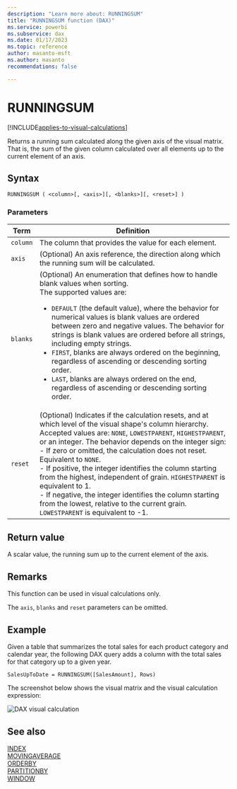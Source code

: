 ```yaml
---
description: "Learn more about: RUNNINGSUM"
title: "RUNNINGSUM function (DAX)"
ms.service: powerbi
ms.subservice: dax
ms.date: 01/17/2023
ms.topic: reference
author: masanto-msft
ms.author: masanto
recommendations: false

---
```


# RUNNINGSUM

[!INCLUDE[applies-to-visual-calculations](includes/applies-to-visual-calculations.md)]

Returns a running sum calculated along the given axis of the visual matrix. That is, the sum of the given column calculated over all elements up to the current element of an axis.

## Syntax

```dax
RUNNINGSUM ( <column>[, <axis>][, <blanks>][, <reset>] )
```

### Parameters

|Term|Definition|
|--------|--------------|
|`column`|The column that provides the value for each element.|
|`axis`|(Optional) An axis reference, the direction along which the running sum will be calculated.|
|`blanks`|(Optional) An enumeration that defines how to handle blank values when sorting. </br>The supported values are:<ul><li>`DEFAULT` (the default value), where the behavior for numerical values is blank values are ordered between zero and negative values. The behavior for strings is blank values are ordered before all strings, including empty strings.</li><li>`FIRST`, blanks are always ordered on the beginning, regardless of ascending or descending sorting order.</li><li>`LAST`, blanks are always ordered on the end, regardless of ascending or descending sorting order. </li></ul>|
|`reset`|(Optional) Indicates if the calculation resets, and at which level of the visual shape's column hierarchy. Accepted values are: `NONE`, `LOWESTPARENT`, `HIGHESTPARENT`, or an integer. The behavior depends on the integer sign: </br> - If zero or omitted, the calculation does not reset. Equivalent to `NONE`. </br> - If positive, the integer identifies the column starting from the highest, independent of grain. `HIGHESTPARENT` is equivalent to 1. </br> - If negative, the integer identifies the column starting from the lowest, relative to the current grain. `LOWESTPARENT` is equivalent to -1. |

## Return value

A scalar value, the running sum up to the current element of the axis.

## Remarks

This function can be used in visual calculations only.

The `axis`, `blanks` and `reset` parameters can be omitted.

## Example

Given a table that summarizes the total sales for each product category and calendar year, the following DAX query adds a column with the total sales for that category up to a given year.

```dax
SalesUpToDate = RUNNINGSUM([SalesAmount], Rows)
```

The screenshot below shows the visual matrix and the visual calculation expression:

![DAX visual calculation](media/dax-queries/dax-visualcalc-runningsum.png)

## See also

[INDEX](index-function-dax.md)  
[MOVINGAVERAGE](movingaverage-function-dax.md)  
[ORDERBY](orderby-function-dax.md)  
[PARTITIONBY](partitionby-function-dax.md)  
[WINDOW](window-function-dax.md)  

